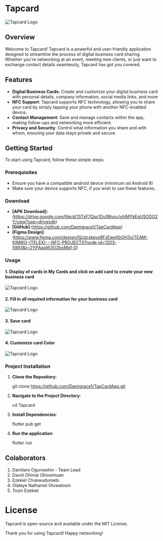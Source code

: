 # Tapcard

![Tapcard Logo](assets/images/app_logo.png)

## Overview

Welcome to Tapcard! Tapcard is a powerful and user-friendly application designed to streamline the process of digital business card sharing. Whether you're networking at an event, meeting new clients, or just want to exchange contact details seamlessly, Tapcard has got you covered.

## Features

- **Digital Business Cards**: Create and customize your digital business card with personal details, company information, social media links, and more
- **NFC Support**: Tapcard supports NFC technology, allowing you to share your card by simply tapping your phone with another NFC-enabled device.
- **Contact Management**: Save and manage contacts within the app, making follow-ups and networking more efficient.
- **Privacy and Security**: Control what information you share and with whom, ensuring your data stays private and secure.


## Getting Started

To start using Tapcard, follow these simple steps:

### Prerequisites

- Ensure you have a compatible android device (minimum od Android 8)
- Make sure your device supports NFC, if you wish to use these features.

### Download

- **[APK Download]:** (https://drive.google.com/file/d/13TxF7Qsc1Du18hsoJyhIMYkEgU5ODG2Y/view?usp=drivesdk)
- **[GitHub]**:(https://github.com/Damigrace1/TapCardApp)
- **[Figma Design]**:(https://www.figma.com/design/IQcbrxkevs9FzEweXbOH3v/TEAM-KIMIKO-(TELEX)---NFC-PROJECTS?node-id=1203-5993&t=2YiFAagW3O2boMqf-0)

### Usage

#### 1. Display of cards in My Cards and click on add card to create your new business card
![Tapcard Logo](assets/images/screenshots/1.png)


#### 2. Fill in all required information for your business card
![Tapcard Logo](assets/images/screenshots/2.png)

#### 3. Save card
![Tapcard Logo](assets/images/screenshots/3.png)

#### 4.  Customize card Color
![Tapcard Logo](assets/images/screenshots/4.png)





### Project Installation

1. **Clone the Repository**:
   
   git clone https://github.com/Damigrace1/TapCardApp.git

2.  **Navigate to the Project Directory**:
    
    cd Tapcard

3. **Install Dependencies**:
  
    flutter pub get

4. **Run the application**:
   
    flutter run



## Colaborators

1. Damilare Ogunwehin - Team Lead
2. David Ohimai Ohiosimuan
3. Ezekiel Chukwudumebi
4. Olaleye Nathaniel Oluwatosin
5. Tosin Ezekiel

# License

Tapcard is open-source and available under the MIT License.

Thank you for using Tapcard! Happy networking!